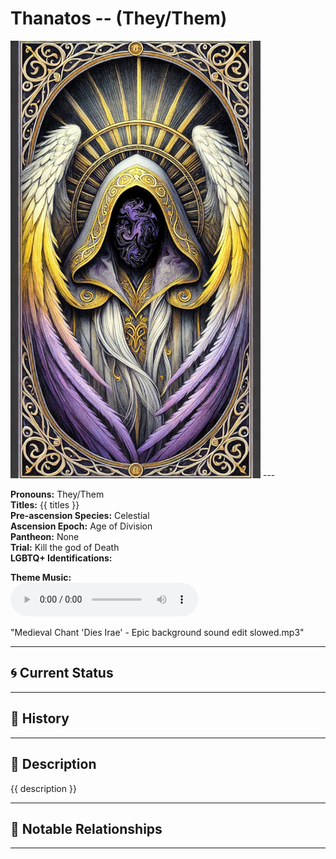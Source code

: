 # Thanatos  --  (They/Them)

<!-- Optional  -->
<img src="Thanatos.jpg" alt="Thanatos" style="width:400px;"/>
---

**Pronouns:** They/Them  
**Titles:** {{ titles }}  
**Pre-ascension Species:** Celestial  
**Ascension Epoch:** Age of Division  
**Pantheon:** None  
**Trial:** Kill the god of Death  
**LGBTQ+ Identifications:**   


**Theme Music:**  
<audio controls>
  <source src="Thanatos - Medieval Chant 'Dies Irae' - Epic background sound edit slowed.mp3" type="audio/mpeg">
  Your browser does not support the audio element.
</audio>

"Medieval Chant 'Dies Irae' - Epic background sound edit slowed.mp3"

---

## 🌀 Current Status


---

## 📜 History


---

## 🧠 Description
{{ description }}

---

## 🧩 Notable Relationships

---
